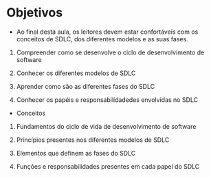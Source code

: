 # Objetivos

- Ao final desta aula, os leitores devem estar confortáveis com os conceitos de SDLC, dos diferentes modelos e as suas fases.

1. Compreender como se desenvolve o ciclo de desenvolvimento de software

2. Conhecer os diferentes modelos de SDLC

3. Aprender como são as diferentes fases do SDLC

4. Conhecer os papéis e responsabilidadedes envolvidas no SDLC

* Conceitos

1. Fundamentos do ciclo de vida de desenvolvimento de software

2. Princípios presentes nos diferentes modelos de SDLC

3. Elementos que definem as fases do SDLC

4. Funções e responsabilidades presentes em cada papel do SDLC

